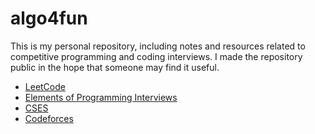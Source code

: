# algo4fun

This is my personal repository, including notes and resources related to competitive programming and coding interviews. I made the repository public in the hope that someone may find it useful.

- [LeetCode](./leetcode.md)
- [Elements of Programming Interviews](./epi.md)
- [CSES](./cses.md)
- [Codeforces](./codeforces.md)
